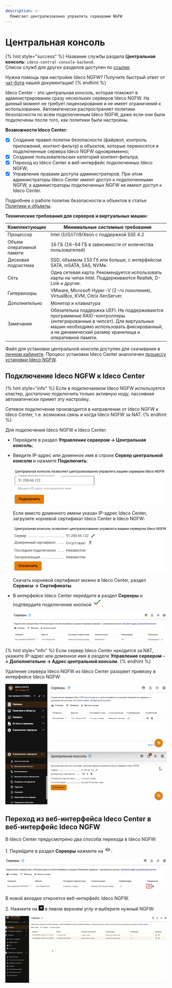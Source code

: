 ```yaml
---
description: >-
  Помогает централизованно управлять серверами NGFW
---
```


# Центральная консоль

{% hint style="success" %}
Название службы раздела **Центральная консоль**: `ideco-central-console-backend`. \
Список служб для других разделов доступен по [ссылке](../terminal.md).

Нужна помощь при настройке Ideco NGFW? Получите быстрый ответ от [чат-бота](https://gpt-docs.ideco.ru/) нашей документации!
{% endhint %}

Ideco Center - это центральная консоль, которая поможет в администрировании сразу нескольких серверов Ideco NGFW. На данный момент не требует лицензирования и не имеет ограничений к использованию. Автоматически распространяет политики безопасности по всем подключенным Ideco NGFW, даже если они были подключены после того, как политики были настроены.

**Возможности Ideco Center:**

* [x] Создание правил политик безопасности (файрвол, контроль приложений, контент-фильтр) и объектов, которые переносятся в подключенные сервера Ideco NGFW одновременно;
* [x] Cоздание пользовательских категорий контент-фильтра; 
* [x] Переход из Ideco Center в веб-интерфейс подключенных Ideco NGFW;
* [x] Управление правами доступа администраторов. При этом администраторы Ideco Center имеют доступ к подключенными NGFW, а администраторы подключенных NGFW не имеют доступ к Ideco Center.

Подробнее о работе политик безопасности и объектов в статье [Политики и объекты](policies-and-objects.md).

**Технические требования для серверов и виртуальных машин:**

<table><thead><tr><th width="100">Комплектующие</th><th>Минимальные системные требования</th></tr></thead><tbody><tr><td>Процессор</td><td>Intel i3/i5/i7/i9/Xeon с поддержкой SSE 4.2</td></tr><tr><td>Объем оперативной памяти</td><td>16 ГБ (16-64 ГБ в зависимости от количества пользователей)</td></tr><tr><td>Дисковая подсистема</td><td>SSD, объемом 150 Гб или больше, с интерфейсом SATA, mSATA, SAS, NVMe.</td></tr><tr><td>Сеть</td><td>Одна сетевая карта. Рекомендуется использовать карты на чипах Intel. Поддерживаются Realtek, D-Link и другие.</td></tr><tr><td>Гипервизоры</td><td>VMware, Microsoft Hyper-V (2-го поколения), VirtualBox, KVM, Citrix XenServer.</td></tr><tr><td>Дополнительно</td><td>Монитор и клавиатура</td></tr><tr><td>Замечания</td><td>Обязательна поддержка UEFI. Не поддерживаются программные RAID-контроллеры (интегрированные в чипсет). Для виртуальных машин необходимо использовать фиксированный, а не динамический размер хранилища и оперативной памяти.</td></tr></tbody></table>

Файл для установки центральной консоли доступен для скачивания в [личном кабинете](https://my.ideco.ru/#/utm/download). Процесс установки Ideco Center аналогичен [процессу установки Ideco NGFW](../../../installation/installation-process.md).

## Подключение Ideco NGFW к Ideco Center

{% hint style="info" %}
Если в подключаемом Ideco NGFW используется кластер, достаточно подключить только активную ноду, пассивная автоматически примет эту настройку. 

Сетевое подключение производится в направлении от Ideco NGFW к Ideco Center, т.е. возможна связь и когда Ideco NGFW за NAT. 
{% endhint %}

Для подключения Ideco NGFW к Ideco Center:
* Перейдите в раздел **Управление сервером -> Центральная консоль**;
* Введите IP-адрес или доменное имя в строке **Сервер центральной консоли** и нажмите **Подключить**:

  ![](../../../.gitbook/assets/central-console1.png)

  Если вместо доменного имени указан IP-адрес Ideco Center, загрузите корневой сертификат Ideco Center в Ideco NGFW:

  ![](../../../.gitbook/assets/central-console3.png)
  
  Скачать корневой сертификат можно в Ideco Center, раздел **Сервисы -> Сертификаты**.

* В интерфейсе Ideco Center перейдите в раздел **Серверы** и подтвердите подключение кнопкой ![](../../../.gitbook/assets/icon-yes.png).

  ![](../../../.gitbook/assets/central-console.png)

{% hint style="info" %}
Если сервер Ideco Center находится за NAT, укажите IP-адрес или доменное имя в разделе **Управление сервером -> Дополнительно -> Адрес центральной консоли**.
{% endhint %}

Удаление сервера Ideco NGFW из Ideco Center разорвет привязку в интерфейсе Ideco NGFW:

![](../../../.gitbook/assets/central-console.gif)

## Переход из веб-интерфейса Ideco Center в веб-интерфейс Ideco NGFW

В Ideco Center предусмотрено два способа перехода в Ideco NGFW:

1\. Перейдите в раздел **Серверы** нажмите на ![](../../../.gitbook/assets/icon-eye.png):

![](../../../.gitbook/assets/central-console2.png)

В новой вкладке откроется веб-интерфейс Ideco NGFW.

2\. Нажмите на ![](../../../.gitbook/assets/icon-cc.png)  в левом верхнем углу и выберите нужный NGFW:

![](../../../.gitbook/assets/cc.gif)
